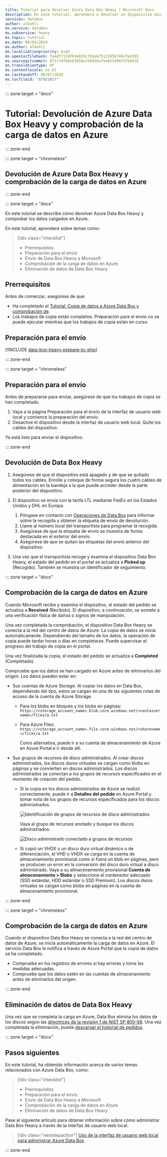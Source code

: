 ```yaml
---
title: Tutorial para devolver Azure Data Box Heavy | Microsoft Docs
description: En este tutorial, aprenderá a devolver un dispositivo Azure Data Box Heavy, lo que incluye la preparación del envío, el envío de Data Box Heavy, la comprobación de la carga de datos y la eliminación de datos.
services: databox
author: alkohli
ms.service: databox
ms.subservice: heavy
ms.topic: tutorial
ms.date: 09/03/2019
ms.author: alkohli
ms.localizationpriority: high
ms.openlocfilehash: fa4df7119763e835cf62e67512105b748c7e2265
ms.sourcegitcommit: 4f1c7df04a03856a756856a75e033d90757bb635
ms.translationtype: HT
ms.contentlocale: es-ES
ms.lasthandoff: 08/07/2020
ms.locfileid: "87921017"
---
```

::: zone target = "docs"

# <a name="tutorial-return-azure-data-box-heavy-and-verify-data-upload-to-azure"></a>Tutorial: Devolución de Azure Data Box Heavy y comprobación de la carga de datos en Azure

::: zone-end

::: zone target = "chromeless"

## <a name="return-azure-data-box-heavy-and-verify-data-upload-to-azure"></a>Devolución de Azure Data Box Heavy y comprobación de la carga de datos en Azure

::: zone-end

::: zone target = "docs"

En este tutorial se describe cómo devolver Azure Data Box Heavy y comprobar los datos cargados en Azure.

En este tutorial, aprenderá sobre temas como:

> [!div class="checklist"]
> * Prerrequisitos
> * Preparación para el envío
> * Envío de Data Box Heavy a Microsoft
> * Comprobación de la carga de datos en Azure
> * Eliminación de datos de Data Box Heavy

## <a name="prerequisites"></a>Prerrequisitos

Antes de comenzar, asegúrese de que:

- Ha completado el [Tutorial: Copia de datos a Azure Data Box y comprobación de](data-box-heavy-deploy-copy-data.md).
- Los trabajos de copia están completos. Preparación para el envío no se puede ejecutar mientras que los trabajos de copia están en curso.


## <a name="prepare-to-ship"></a>Preparación para el envío

[!INCLUDE [data-box-heavy-prepare-to-ship](../../includes/data-box-heavy-prepare-to-ship.md)]

::: zone-end

::: zone target = "chromeless"

## <a name="prepare-to-ship"></a>Preparación para el envío

Antes de prepararse para enviar, asegúrese de que los trabajos de copia se han completado.

1. Vaya a la página Preparación para el envío de la interfaz de usuario web local y comience la preparación del envío.
2. Desactive el dispositivo desde la interfaz de usuario web local. Quite los cables del dispositivo.

Ya está listo para enviar el dispositivo.

::: zone-end

## <a name="ship-data-box-heavy-back"></a>Devolución de Data Box Heavy

1. Asegúrese de que el dispositivo está apagado y de que se quitado todos los cables. Enrolle y coloque de forma segura los cuatro cables de alimentación en la bandeja a la que puede acceder desde la parte posterior del dispositivo.
2. El dispositivo se envía con la tarifa LTL mediante FedEx en los Estados Unidos y DHL en Europa.

    1. Póngase en contacto con [Operaciones de Data Box](mailto:DataBoxOps@microsoft.com) para informar sobre la recogida y obtener la etiqueta de envío de devolución.
    2. Llame al número local del transportista para programar la recogida.
    3. Asegúrese de que la etiqueta de envío se muestra de forma destacada en el exterior del envío.
    4. Asegúrese de que se quitan las etiquetas del envío anterior del dispositivo.
3. Una vez que el transportista recoge y examina el dispositivo Data Box Heavy, el estado del pedido en el portal se actualiza a **Picked up** (Recogido). También se muestra un identificador de seguimiento.

::: zone target = "docs"

## <a name="verify-data-upload-to-azure"></a>Comprobación de la carga de datos en Azure

Cuando Microsoft recibe y examina el dispositivo, el estado del pedido se actualiza a **Received** (Recibido). El dispositivo, a continuación, se somete a una verificación física de daños o signos de manipulación.

Una vez completada la comprobación, el dispositivo Data Box Heavy se conecta a la red del centro de datos de Azure. La copia de datos se inicia automáticamente. Dependiendo del tamaño de los datos, la operación de copia puede tardar horas o días en completarse. Puede supervisar el progreso del trabajo de copia en el portal.

Una vez finalizada la copia, el estado del pedido se actualiza a **Completed** (Completado).

Compruebe que los datos se han cargado en Azure antes de eliminarlos del origen. Los datos pueden estar en:

- Sus cuentas de Azure Storage. Al copiar los datos en Data Box, dependiendo del tipo, estos se cargan en una de las siguientes rutas de acceso de la cuenta de Azure Storage.

  - Para los blobs en bloques y los blobs en páginas: `https://<storage_account_name>.blob.core.windows.net/<containername>/files/a.txt`
  - Para Azure Files: `https://<storage_account_name>.file.core.windows.net/<sharename>/files/a.txt`

    Como alternativa, puede ir a su cuenta de almacenamiento de Azure en Azure Portal e ir desde allí.

- Sus grupos de recursos de disco administrados. Al crear discos administrados, los discos duros virtuales se cargan como blobs en páginas y se convierten en discos administrados. Los discos administrados se conectan a los grupos de recursos especificados en el momento de creación del pedido. 

    - Si la copia en los discos administrados de Azure se realizó correctamente, puede ir a **Detalles del pedido** en Azure Portal y tomar nota de los grupos de recursos especificados para los discos administrados.

        ![Identificación de grupos de recursos de disco administrados](media/data-box-deploy-copy-data-from-vhds/order-details-managed-disk-resource-groups.png)

        Vaya al grupo de recursos anotado y busque los discos administrados.

        ![Disco administrado conectado a grupos de recursos](media/data-box-deploy-copy-data-from-vhds/managed-disks-resource-group.png)

    - Si copió un VHDX o un disco duro virtual dinámico o de diferenciación, el VHD o VHDX se carga en la cuenta de almacenamiento provisional como si fuera un blob en páginas, pero se producen un error en la conversión del disco duro virtual a disco administrado. Vaya a su almacenamiento provisional **Cuenta de almacenamiento > Blobs** y seleccione el contenedor adecuado (SSD estándar, HDD estándar o SSD Premium). Los discos duros virtuales se cargan como blobs en páginas en la cuenta de almacenamiento provisional.
    
::: zone-end

::: zone target = "chromeless"

## <a name="verify-data-upload-to-azure"></a>Comprobación de la carga de datos en Azure

Cuando el dispositivo Data Box Heavy se conecta a la red del centro de datos de Azure, se inicia automáticamente la carga de datos en Azure. El servicio Data Box le notifica a través de Azure Portal que la copia de datos se ha completado.

- Compruebe en los registros de errores si hay errores y tome las medidas adecuadas.
- Compruebe que los datos estén en las cuentas de almacenamiento antes de eliminarlos del origen.

::: zone-end

## <a name="erasure-of-data-from-data-box-heavy"></a>Eliminación de datos de Data Box Heavy
 
Una vez que se completa la carga en Azure, Data Box elimina los datos de los discos según las [directrices de la revisión 1 de NIST SP 800-88](https://csrc.nist.gov/News/2014/Released-SP-800-88-Revision-1,-Guidelines-for-Medi). Una vez completada la eliminación, puede [descargar el historial de pedidos](data-box-portal-admin.md#download-order-history).

::: zone target = "docs"

## <a name="next-steps"></a>Pasos siguientes

En este tutorial, ha obtenido información acerca de varios temas relacionados con Azure Data Box, como:

> [!div class="checklist"]
> * Prerrequisitos
> * Preparación para el envío
> * Envío de Data Box Heavy a Microsoft
> * Comprobación de la carga de datos en Azure
> * Eliminación de datos de Data Box Heavy

Pase al siguiente artículo para obtener información sobre cómo administrar Data Box Heavy a través de la interfaz de usuario web local.

> [!div class="nextstepaction"]
> [Uso de la interfaz de usuario web local para administrar Azure Data Box](./data-box-local-web-ui-admin.md)

::: zone-end


